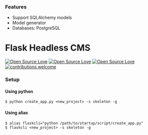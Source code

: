 ### Features

- Support SQLAlchemy models
- Model generator
- Databases: PostgreSQL

# Flask Headless CMS

[![Open Source Love](https://img.shields.io/badge/language-python-green.svg)](https://github.com/sartim/flask-headless-cms)
[![Open Source Love](https://badges.frapsoft.com/os/v2/open-source.svg?v=103)](https://github.com/sartim/flask-headless-cms)
[![Open Source Love](https://badges.frapsoft.com/os/mit/mit.svg?v=102)](https://github.com/sartim/flask-headless-cms/blob/master/LICENSE)
[![contributions welcome](https://img.shields.io/badge/contributions-welcome-brightgreen.svg?style=flat)](https://github.com/sartim/flask-headless-cms/issues)

### Setup

#### Using python

    $ python create_app.py <new_project> -s skeleton -g

#### Using alias

    $ alias flaskcli="python /path/to/startup/script/create_app.py"
    $ flaskcli <new_project> -s skeleton -g
